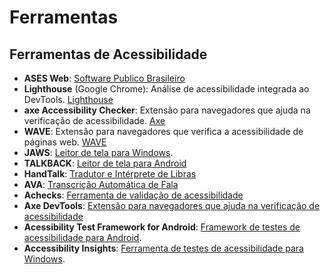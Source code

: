 # Ferramentas

## Ferramentas de Acessibilidade
- **ASES Web**: [Software Publico Brasileiro](https://softwarepublico.gov.br/social/ases)  
- **Lighthouse** (Google Chrome): Análise de acessibilidade integrada ao DevTools. [Lighthouse](https://developers.google.com/web/tools/lighthouse)
- **axe Accessibility Checker**: Extensão para navegadores que ajuda na verificação de acessibilidade. [Axe](https://www.deque.com/axe/)
- **WAVE**: Extensão para navegadores que verifica a acessibilidade de páginas web. [WAVE](https://wave.webaim.org/)
- **JAWS**: [Leitor de tela para Windows](https://www.tecassistiva.com.br/catalogo/jaws/).
- **TALKBACK**: [Leitor de tela para Android](https://support.google.com/accessibility/android/answer/6007100?hl=pt-BR )
- **HandTalk**: [Tradutor e Intérprete de Libras](https://www.handtalk.me/)
- **AVA**: [Transcrição Automática de Fala](https://pt.ava.me)
- **Achecks**: [Ferramenta de validação de acessibilidade](https://achecks.ca/)
- **Axe DevTools**: [Extensão para navegadores que ajuda na verificação de acessibilidade](https://www.deque.com/axe/devtools/)
- **Acessibility Test Framework for Android**: [Framework de testes de acessibilidade para Android](https://github.com/google/Accessibility-Test-Framework-for-Android).
- **Accessibility Insights**: [Ferramenta de testes de acessibilidade para Windows](https://accessibilityinsights.io/).
